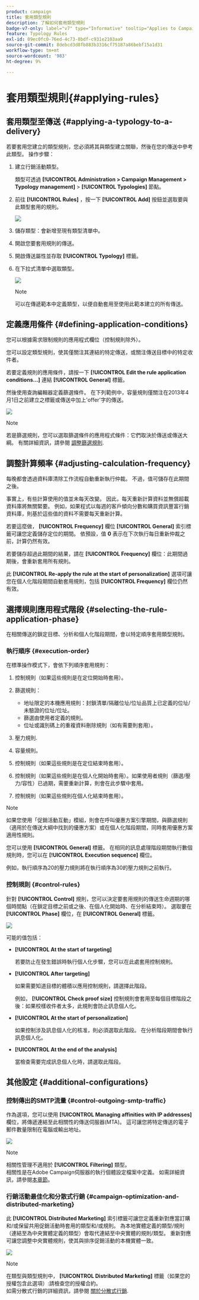 ```yaml
---
product: campaign
title: 套用類型規則
description: 了解如何套用類型規則
badge-v7-only: label="v7" type="Informative" tooltip="Applies to Campaign Classic v7 only"
feature: Typology Rules
exl-id: 09ec0fc0-76ed-4c73-8bdf-c931e2103aa9
source-git-commit: 8debcd3d8fb883b3316cf75187a86bebf15a1d31
workflow-type: tm+mt
source-wordcount: '983'
ht-degree: 9%

---
```


# 套用類型規則{#applying-rules}

## 套用類型至傳送 {#applying-a-typology-to-a-delivery}

若要套用您建立的類型規則，您必須將其與類型建立關聯，然後在您的傳送中參考此類型。 操作步驟：

1. 建立行銷活動類型。

   類型可透過 **[!UICONTROL Administration > Campaign Management > Typology management]** > **[!UICONTROL Typologies]** 節點。

1. 前往 **[!UICONTROL Rules]** ，按一下 **[!UICONTROL Add]** 按鈕並選取要與此類型套用的規則。

   ![](assets/campaign_opt_pressure_sample_1_6.png)

1. 儲存類型：會新增至現有類型清單中。
1. 開啟您要套用規則的傳送。
1. 開啟傳送屬性並存取 **[!UICONTROL Typology]** 標籤。
1. 在下拉式清單中選取類型。

   ![](assets/campaign_opt_pressure_sample_1_7.png)

   >[!NOTE]
   >
   >可以在傳遞範本中定義類型，以便自動套用至使用此範本建立的所有傳送。

## 定義應用條件 {#defining-application-conditions}

您可以根據需求限制規則的應用程式欄位（控制規則除外）。

您可以設定類型規則，使其僅關注其連結的特定傳送，或關注傳送目標中的特定收件者。

若要定義規則的應用條件，請按一下 **[!UICONTROL Edit the rule application conditions...]** 連結 **[!UICONTROL General]** 標籤。

然後使用查詢編輯器定義篩選條件。 在下列範例中，容量規則僅關注在2013年4月1日之前建立之標籤或傳送中加上&#39;offer&#39;字的傳送。

![](assets/campaign_opt_create_capacity_criterion.png)

>[!NOTE]
>
>若是篩選規則，您可以選取篩選條件的應用程式條件：它們取決於傳送或傳送大綱。 有關詳細資訊，請參閱 [調整篩選規則](filtering-rules.md#conditioning-a-filtering-rule).

## 調整計算頻率 {#adjusting-calculation-frequency}

每晚都會透過資料庫清除工作流程自動重新執行仲裁。 不過，值可儲存在此期間之後。

事實上，有些計算使用的值並未每天改變。 因此，每天重新計算資料並無償超載資料庫將無關緊要。 例如，如果程式以每週的客戶傾向分數和購買資訊豐富行銷資料庫，則基於這些值的資料不需要每天重新計算。

若要這麼做， **[!UICONTROL Frequency]** 欄位 **[!UICONTROL General]** 索引標籤可讓您定義儲存定位的期間。 依預設，值 **0** 表示在下次執行每日重新仲裁之前，計算仍然有效。

若要儲存超過此期間的結果，請在 **[!UICONTROL Frequency]** 欄位：此期間過期後，會重新套用所有規則。

此 **[!UICONTROL Re-apply the rule at the start of personalization]** 選項可讓您在個人化階段期間自動套用規則，包括 **[!UICONTROL Frequency]** 欄位仍然有效。

## 選擇規則應用程式階段 {#selecting-the-rule-application-phase}

在相關傳送的鎖定目標、分析和個人化階段期間，會以特定順序套用類型規則。

### 執行順序 {#execution-order}

在標準操作模式下，會依下列順序套用規則：

1. 控制規則（如果這些規則是在定位開始時套用）。
1. 篩選規則：

   * 地址限定的本機應用規則：封鎖清單/隔離位址/位址品質上已定義的位址/未驗證的位址/位址。
   * 篩選由使用者定義的規則。
   * 位址或識別碼上的重複資料刪除規則（如有需要則套用）。

1. 壓力規則.
1. 容量規則。
1. 控制規則（如果這些規則是在定位結束時套用）。
1. 控制規則（如果這些規則是在個人化開始時套用）。如果使用者規則（篩選/壓力/容性）已過期，需要重新計算，則會在此步驟中套用。
1. 控制規則（如果這些規則在個人化結束時套用）。

>[!NOTE]
>
>如果您使用「促銷活動互動」模組，則會在呼叫優惠方案引擎期間，與篩選規則（適用於在傳送大綱中找到的優惠方案）或在個人化階段期間，同時套用優惠方案適用性規則。

您可以使用 **[!UICONTROL General]** 標籤。 在相同的訊息處理階段期間執行數個規則時，您可以在 **[!UICONTROL Execution sequence]** 欄位。

例如，執行順序為20的壓力規則將在執行順序為30的壓力規則之前執行。

### 控制規則 {#control-rules}

針對 **[!UICONTROL Control]** 規則，您可以決定要套用規則的傳送生命週期的哪個時間點（在鎖定目標之前或之後、在個人化開始時、在分析結束時）。 選取要在 **[!UICONTROL Phase]** 欄位，在 **[!UICONTROL General]** 標籤。

![](assets/campaign_opt_define_control_phase.png)

可能的值包括：

* **[!UICONTROL At the start of targeting]**

   若要防止在發生錯誤時執行個人化步驟，您可以在此處套用控制規則。

* **[!UICONTROL After targeting]**

   如果需要知道目標的體積以應用控制規則，請選擇此階段。

   例如， **[!UICONTROL Check proof size]** 控制規則會套用至每個目標階段之後：如果校樣收件者太多，此規則會防止訊息個人化。

* **[!UICONTROL At the start of personalization]**

   如果控制涉及訊息個人化的核准，則必須選取此階段。 在分析階段期間會執行訊息個人化。

* **[!UICONTROL At the end of the analysis]**

   當檢查需要完成訊息個人化時，請選取此階段。

## 其他設定 {#additional-configurations}

### 控制傳出的SMTP流量 {#control-outgoing-smtp-traffic}

作為選項，您可以使用 **[!UICONTROL Managing affinities with IP addresses]** 欄位，將傳遞連結至此相關性的傳送伺服器(MTA)。 這可讓您將特定傳送的電子郵件數量限制在電腦或輸出地址。

![](assets/campaign_opt_select_ip_affinity.png)

>[!NOTE]
>
>相關性管理不適用於 **[!UICONTROL Filtering]** 類型。\
>相關性是在Adobe Campaign伺服器的執行個體設定檔案中定義。 如需詳細資訊，請參閱[本章節](../../installation/using/about-initial-configuration.md)。

### 行銷活動最佳化和分散式行銷 {#campaign-optimization-and-distributed-marketing}

此 **[!UICONTROL Distributed Marketing]** 索引標籤可讓您定義重新對應當訂購和/或保留共用促銷活動時套用的類型和/或規則。 為本地實體定義的類型/規則（連結至為中央實體定義的類型）會取代連結至中央實體的規則/類型。 重新對應可讓您調整中央實體規則，使其與排序促銷活動的本機實體一致。

![](assets/simu_campaign_opti_distrib_mkg.png)

>[!NOTE]
>
>在類型與類型規則中， **[!UICONTROL Distributed Marketing]** 標籤（如果您的授權包含此選項）:請檢查您的授權合約。\
>如需分散式行銷的詳細資訊，請參閱 [關於分散式行銷](../../distributed/using/about-distributed-marketing.md).
